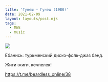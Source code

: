 ```yaml
---
title: 'Гунеш — Гунеш (1980)'
date: 2021-02-09
layout: layouts/post.njk
tags:
  - MWE
  - music
---
```


![](https://i.ibb.co/BGY3BkW/image.png)

Ебанись: туркменский диско-фолк-джаз бэнд. 

Жиги-жиги, кечпелек!

https://t.me/beardless_online/38